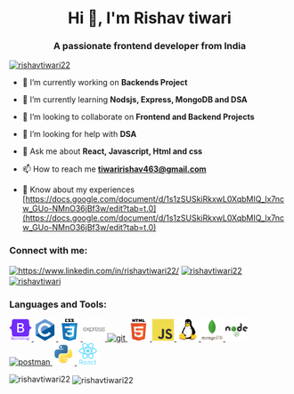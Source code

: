 <h1 align="center">Hi 👋, I'm Rishav tiwari</h1>
<h3 align="center">A passionate frontend developer from India</h3>

<p align="left"> <a href="https://github.com/ryo-ma/github-profile-trophy"><img src="https://github-profile-trophy.vercel.app/?username=rishavtiwari22" alt="rishavtiwari22" /></a> </p>

- 🔭 I’m currently working on **Backends Project**

- 🌱 I’m currently learning **Nodsjs, Express, MongoDB and DSA**

- 👯 I’m looking to collaborate on **Frontend and Backend Projects**

- 🤝 I’m looking for help with **DSA**

- 💬 Ask me about **React, Javascript, Html and css**

- 📫 How to reach me **tiwaririshav463@gmail.com**

- 📄 Know about my experiences [https://docs.google.com/document/d/1s1zSUSkiRkxwL0XqbMIQ_lx7ncw_GUo-NMnO36jBf3w/edit?tab=t.0](https://docs.google.com/document/d/1s1zSUSkiRkxwL0XqbMIQ_lx7ncw_GUo-NMnO36jBf3w/edit?tab=t.0)

<h3 align="left">Connect with me:</h3>
<p align="left">
<a href="https://linkedin.com/in/https://www.linkedin.com/in/rishavtiwari22/" target="blank"><img align="center" src="https://raw.githubusercontent.com/rahuldkjain/github-profile-readme-generator/master/src/images/icons/Social/linked-in-alt.svg" alt="https://www.linkedin.com/in/rishavtiwari22/" height="30" width="40" /></a>
<a href="https://www.codechef.com/users/rishavtiwari22" target="blank"><img align="center" src="https://cdn.jsdelivr.net/npm/simple-icons@3.1.0/icons/codechef.svg" alt="rishavtiwari22" height="30" width="40" /></a>
<a href="https://www.leetcode.com/rishavtiwari" target="blank"><img align="center" src="https://raw.githubusercontent.com/rahuldkjain/github-profile-readme-generator/master/src/images/icons/Social/leet-code.svg" alt="rishavtiwari" height="30" width="40" /></a>
</p>

<h3 align="left">Languages and Tools:</h3>
<p align="left"> <a href="https://getbootstrap.com" target="_blank" rel="noreferrer"> <img src="https://raw.githubusercontent.com/devicons/devicon/master/icons/bootstrap/bootstrap-plain-wordmark.svg" alt="bootstrap" width="40" height="40"/> </a> <a href="https://www.cprogramming.com/" target="_blank" rel="noreferrer"> <img src="https://raw.githubusercontent.com/devicons/devicon/master/icons/c/c-original.svg" alt="c" width="40" height="40"/> </a> <a href="https://www.w3schools.com/css/" target="_blank" rel="noreferrer"> <img src="https://raw.githubusercontent.com/devicons/devicon/master/icons/css3/css3-original-wordmark.svg" alt="css3" width="40" height="40"/> </a> <a href="https://expressjs.com" target="_blank" rel="noreferrer"> <img src="https://raw.githubusercontent.com/devicons/devicon/master/icons/express/express-original-wordmark.svg" alt="express" width="40" height="40"/> </a> <a href="https://git-scm.com/" target="_blank" rel="noreferrer"> <img src="https://www.vectorlogo.zone/logos/git-scm/git-scm-icon.svg" alt="git" width="40" height="40"/> </a> <a href="https://www.w3.org/html/" target="_blank" rel="noreferrer"> <img src="https://raw.githubusercontent.com/devicons/devicon/master/icons/html5/html5-original-wordmark.svg" alt="html5" width="40" height="40"/> </a> <a href="https://developer.mozilla.org/en-US/docs/Web/JavaScript" target="_blank" rel="noreferrer"> <img src="https://raw.githubusercontent.com/devicons/devicon/master/icons/javascript/javascript-original.svg" alt="javascript" width="40" height="40"/> </a> <a href="https://www.linux.org/" target="_blank" rel="noreferrer"> <img src="https://raw.githubusercontent.com/devicons/devicon/master/icons/linux/linux-original.svg" alt="linux" width="40" height="40"/> </a> <a href="https://www.mongodb.com/" target="_blank" rel="noreferrer"> <img src="https://raw.githubusercontent.com/devicons/devicon/master/icons/mongodb/mongodb-original-wordmark.svg" alt="mongodb" width="40" height="40"/> </a> <a href="https://nodejs.org" target="_blank" rel="noreferrer"> <img src="https://raw.githubusercontent.com/devicons/devicon/master/icons/nodejs/nodejs-original-wordmark.svg" alt="nodejs" width="40" height="40"/> </a> <a href="https://postman.com" target="_blank" rel="noreferrer"> <img src="https://www.vectorlogo.zone/logos/getpostman/getpostman-icon.svg" alt="postman" width="40" height="40"/> </a> <a href="https://www.python.org" target="_blank" rel="noreferrer"> <img src="https://raw.githubusercontent.com/devicons/devicon/master/icons/python/python-original.svg" alt="python" width="40" height="40"/> </a> <a href="https://reactjs.org/" target="_blank" rel="noreferrer"> <img src="https://raw.githubusercontent.com/devicons/devicon/master/icons/react/react-original-wordmark.svg" alt="react" width="40" height="40"/> </a> </p>

<p><img align="left" src="https://github-readme-stats.vercel.app/api/top-langs?username=rishavtiwari22&show_icons=true&locale=en&layout=compact" alt="rishavtiwari22" /></p>

<p>&nbsp;<img align="center" src="https://github-readme-stats.vercel.app/api?username=rishavtiwari22&show_icons=true&locale=en" alt="rishavtiwari22" /></p>
